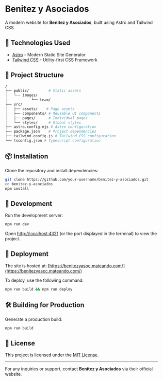 # Benitez y Asociados

A modern website for **Benitez y Asociados**, built using Astro and Tailwind CSS.

## 🚀 Technologies Used

- [Astro](https://astro.build/) - Modern Static Site Generator
- [Tailwind CSS](https://tailwindcss.com/) - Utility-first CSS Framework

## 📂 Project Structure

```bash
/
├── public/         # Static assets
│   └── images/
│           └── team/
├── src/
│   ├── assets/    # Page assets
│   ├── components/ # Reusable UI components
│   ├── pages/      # Individual pages
│   └── styles/     # Global styles
├── astro.config.mjs # Astro configuration
├── package.json    # Project dependencies
├── tailwind.config.js # Tailwind CSS configuration
└── tsconfig.json # Typescript configuration
```

## 📦 Installation

Clone the repository and install dependencies:

```bash
git clone https://github.com/your-username/benitez-y-asociados.git
cd benitez-y-asociados
npm install
```

## 🔧 Development

Run the development server:

```bash
npm run dev
```

Open [http://localhost:4321](http://localhost:4321) (or the port displayed in the terminal) to view the project.

## 🚀 Deployment

The site is hosted at: [https://benitezyasoc.mateando.com/](https://benitezyasoc.mateando.com/)

To deploy, use the following command:

```bash
npm run build && npm run deploy
```

## 🛠️ Building for Production

Generate a production build:

```bash
npm run build
```

## 📜 License

This project is licensed under the [MIT License](LICENSE).

---

For any inquiries or support, contact **Benitez y Asociados** via their official website.

